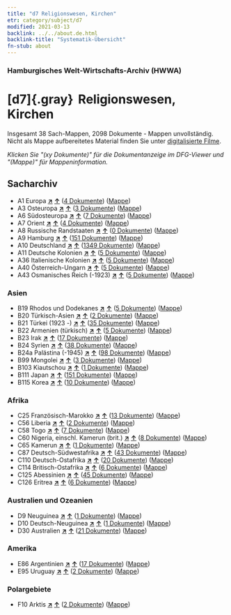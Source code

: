 ```yaml
---
title: "d7 Religionswesen, Kirchen"
etr: category/subject/d7
modified: 2021-03-13
backlink: ../../about.de.html
backlink-title: "Systematik-Übersicht"
fn-stub: about
---
```


### Hamburgisches Welt-Wirtschafts-Archiv (HWWA)
# [d7]{.gray}&#8201; Religionswesen, Kirchen&#160; 




Insgesamt 38 Sach-Mappen, 2098 Dokumente - Mappen unvollständig.
Nicht als Mappe aufbereitetes Material finden Sie unter [digitalisierte Filme](/film/h1_sh).

_Klicken Sie "(xy Dokumente)" für die Dokumentanzeige im DFG-Viewer und "(Mappe)" für Mappeninformation._

## Sacharchiv



- A1 Europa [**&nearr;**](../../../geo/i/140892/about.de.html "Europa (alle Mappen)") [**&uarr;**](../../../geo/about.de.html#A1 "Ländersystematik") (<a href="https://pm20.zbw.eu/dfgview/sh/140892,144241" title="über: Europa : Religionswesen, Kirchen" target="_blank">4 Dokumente</a>) ([Mappe](http://purl.org/pressemappe20/folder/sh/140892,144241))
- A3 Osteuropa [**&nearr;**](../../../geo/i/140896/about.de.html "Osteuropa (alle Mappen)") [**&uarr;**](../../../geo/about.de.html#A3 "Ländersystematik") (<a href="https://pm20.zbw.eu/dfgview/sh/140896,144241" title="über: Osteuropa : Religionswesen, Kirchen" target="_blank">3 Dokumente</a>) ([Mappe](http://purl.org/pressemappe20/folder/sh/140896,144241))
- A6 Südosteuropa [**&nearr;**](../../../geo/i/140900/about.de.html "Südosteuropa (alle Mappen)") [**&uarr;**](../../../geo/about.de.html#A6 "Ländersystematik") (<a href="https://pm20.zbw.eu/dfgview/sh/140900,144241" title="über: Südosteuropa : Religionswesen, Kirchen" target="_blank">7 Dokumente</a>) ([Mappe](http://purl.org/pressemappe20/folder/sh/140900,144241))
- A7 Orient [**&nearr;**](../../../geo/i/140902/about.de.html "Orient (alle Mappen)") [**&uarr;**](../../../geo/about.de.html#A7 "Ländersystematik") (<a href="https://pm20.zbw.eu/dfgview/sh/140902,144241" title="über: Orient : Religionswesen, Kirchen" target="_blank">4 Dokumente</a>) ([Mappe](http://purl.org/pressemappe20/folder/sh/140902,144241))
- A8 Russische Randstaaten [**&nearr;**](../../../geo/i/140904/about.de.html "Russische Randstaaten (alle Mappen)") [**&uarr;**](../../../geo/about.de.html#A8 "Ländersystematik") (<a href="https://pm20.zbw.eu/dfgview/sh/140904,144241" title="über: Russische Randstaaten : Religionswesen, Kirchen" target="_blank">0 Dokumente</a>) ([Mappe](http://purl.org/pressemappe20/folder/sh/140904,144241))
- A9 Hamburg [**&nearr;**](../../../geo/i/140905/about.de.html "Hamburg (alle Mappen)") [**&uarr;**](../../../geo/about.de.html#A9 "Ländersystematik") (<a href="https://pm20.zbw.eu/dfgview/sh/140905,144241" title="über: Hamburg : Religionswesen, Kirchen" target="_blank">151 Dokumente</a>) ([Mappe](http://purl.org/pressemappe20/folder/sh/140905,144241))
- A10 Deutschland [**&nearr;**](../../../geo/i/126128/about.de.html "Deutschland (alle Mappen)") [**&uarr;**](../../../geo/about.de.html#A10 "Ländersystematik") (<a href="https://pm20.zbw.eu/dfgview/sh/126128,144241" title="über: Deutschland : Religionswesen, Kirchen" target="_blank">1349 Dokumente</a>) ([Mappe](http://purl.org/pressemappe20/folder/sh/126128,144241))
- A11 Deutsche Kolonien [**&nearr;**](../../../geo/i/140960/about.de.html "Deutsche Kolonien (alle Mappen)") [**&uarr;**](../../../geo/about.de.html#A11 "Ländersystematik") (<a href="https://pm20.zbw.eu/dfgview/sh/140960,144241" title="über: Deutsche Kolonien : Religionswesen, Kirchen" target="_blank">5 Dokumente</a>) ([Mappe](http://purl.org/pressemappe20/folder/sh/140960,144241))
- A36 Italienische Kolonien [**&nearr;**](../../../geo/i/141012/about.de.html "Italienische Kolonien (alle Mappen)") [**&uarr;**](../../../geo/about.de.html#A36 "Ländersystematik") (<a href="https://pm20.zbw.eu/dfgview/sh/141012,144241" title="über: Italienische Kolonien : Religionswesen, Kirchen" target="_blank">5 Dokumente</a>) ([Mappe](http://purl.org/pressemappe20/folder/sh/141012,144241))
- A40 Österreich-Ungarn [**&nearr;**](../../../geo/i/126127/about.de.html "Österreich-Ungarn (alle Mappen)") [**&uarr;**](../../../geo/about.de.html#A40 "Ländersystematik") (<a href="https://pm20.zbw.eu/dfgview/sh/126127,144241" title="über: Österreich-Ungarn : Religionswesen, Kirchen" target="_blank">5 Dokumente</a>) ([Mappe](http://purl.org/pressemappe20/folder/sh/126127,144241))
- A43 Osmanisches Reich (-1923) [**&nearr;**](../../../geo/i/141034/about.de.html "Osmanisches Reich (-1923) (alle Mappen)") [**&uarr;**](../../../geo/about.de.html#A43 "Ländersystematik") (<a href="https://pm20.zbw.eu/dfgview/sh/141034,144241" title="über: Osmanisches Reich (-1923) : Religionswesen, Kirchen" target="_blank">5 Dokumente</a>) ([Mappe](http://purl.org/pressemappe20/folder/sh/141034,144241))

### Asien

- B19 Rhodos und Dodekanes [**&nearr;**](../../../geo/i/141106/about.de.html "Rhodos und Dodekanes (alle Mappen)") [**&uarr;**](../../../geo/about.de.html#B19 "Ländersystematik") (<a href="https://pm20.zbw.eu/dfgview/sh/141106,144241" title="über: Rhodos und Dodekanes : Religionswesen, Kirchen" target="_blank">5 Dokumente</a>) ([Mappe](http://purl.org/pressemappe20/folder/sh/141106,144241))
- B20 Türkisch-Asien [**&nearr;**](../../../geo/i/141108/about.de.html "Türkisch-Asien (alle Mappen)") [**&uarr;**](../../../geo/about.de.html#B20 "Ländersystematik") (<a href="https://pm20.zbw.eu/dfgview/sh/141108,144241" title="über: Türkisch-Asien : Religionswesen, Kirchen" target="_blank">2 Dokumente</a>) ([Mappe](http://purl.org/pressemappe20/folder/sh/141108,144241))
- B21 Türkei (1923 -) [**&nearr;**](../../../geo/i/141111/about.de.html "Türkei (1923 -) (alle Mappen)") [**&uarr;**](../../../geo/about.de.html#B21 "Ländersystematik") (<a href="https://pm20.zbw.eu/dfgview/sh/141111,144241" title="über: Türkei (1923 -) : Religionswesen, Kirchen" target="_blank">35 Dokumente</a>) ([Mappe](http://purl.org/pressemappe20/folder/sh/141111,144241))
- B22 Armenien (türkisch) [**&nearr;**](../../../geo/i/141112/about.de.html "Armenien (türkisch) (alle Mappen)") [**&uarr;**](../../../geo/about.de.html#B22 "Ländersystematik") (<a href="https://pm20.zbw.eu/dfgview/sh/141112,144241" title="über: Armenien (türkisch) : Religionswesen, Kirchen" target="_blank">5 Dokumente</a>) ([Mappe](http://purl.org/pressemappe20/folder/sh/141112,144241))
- B23 Irak [**&nearr;**](../../../geo/i/141113/about.de.html "Irak (alle Mappen)") [**&uarr;**](../../../geo/about.de.html#B23 "Ländersystematik") (<a href="https://pm20.zbw.eu/dfgview/sh/141113,144241" title="über: Irak : Religionswesen, Kirchen" target="_blank">17 Dokumente</a>) ([Mappe](http://purl.org/pressemappe20/folder/sh/141113,144241))
- B24 Syrien [**&nearr;**](../../../geo/i/141114/about.de.html "Syrien (alle Mappen)") [**&uarr;**](../../../geo/about.de.html#B24 "Ländersystematik") (<a href="https://pm20.zbw.eu/dfgview/sh/141114,144241" title="über: Syrien : Religionswesen, Kirchen" target="_blank">38 Dokumente</a>) ([Mappe](http://purl.org/pressemappe20/folder/sh/141114,144241))
- B24a Palästina (-1945) [**&nearr;**](../../../geo/i/141115/about.de.html "Palästina (-1945) (alle Mappen)") [**&uarr;**](../../../geo/about.de.html#B24a "Ländersystematik") (<a href="https://pm20.zbw.eu/dfgview/sh/141115,144241" title="über: Palästina (-1945) : Religionswesen, Kirchen" target="_blank">98 Dokumente</a>) ([Mappe](http://purl.org/pressemappe20/folder/sh/141115,144241))
- B99 Mongolei [**&nearr;**](../../../geo/i/141261/about.de.html "Mongolei (alle Mappen)") [**&uarr;**](../../../geo/about.de.html#B99 "Ländersystematik") (<a href="https://pm20.zbw.eu/dfgview/sh/141261,144241" title="über: Mongolei : Religionswesen, Kirchen" target="_blank">3 Dokumente</a>) ([Mappe](http://purl.org/pressemappe20/folder/sh/141261,144241))
- B103 Kiautschou [**&nearr;**](../../../geo/i/126163/about.de.html "Kiautschou (alle Mappen)") [**&uarr;**](../../../geo/about.de.html#B103 "Ländersystematik") (<a href="https://pm20.zbw.eu/dfgview/sh/126163,144241" title="über: Kiautschou : Religionswesen, Kirchen" target="_blank">1 Dokumente</a>) ([Mappe](http://purl.org/pressemappe20/folder/sh/126163,144241))
- B111 Japan [**&nearr;**](../../../geo/i/141272/about.de.html "Japan (alle Mappen)") [**&uarr;**](../../../geo/about.de.html#B111 "Ländersystematik") (<a href="https://pm20.zbw.eu/dfgview/sh/141272,144241" title="über: Japan : Religionswesen, Kirchen" target="_blank">151 Dokumente</a>) ([Mappe](http://purl.org/pressemappe20/folder/sh/141272,144241))
- B115 Korea [**&nearr;**](../../../geo/i/141276/about.de.html "Korea (alle Mappen)") [**&uarr;**](../../../geo/about.de.html#B115 "Ländersystematik") (<a href="https://pm20.zbw.eu/dfgview/sh/141276,144241" title="über: Korea : Religionswesen, Kirchen" target="_blank">10 Dokumente</a>) ([Mappe](http://purl.org/pressemappe20/folder/sh/141276,144241))

### Afrika

- C25 Französisch-Marokko [**&nearr;**](../../../geo/i/141358/about.de.html "Französisch-Marokko (alle Mappen)") [**&uarr;**](../../../geo/about.de.html#C25 "Ländersystematik") (<a href="https://pm20.zbw.eu/dfgview/sh/141358,144241" title="über: Französisch-Marokko : Religionswesen, Kirchen" target="_blank">13 Dokumente</a>) ([Mappe](http://purl.org/pressemappe20/folder/sh/141358,144241))
- C56 Liberia [**&nearr;**](../../../geo/i/141405/about.de.html "Liberia (alle Mappen)") [**&uarr;**](../../../geo/about.de.html#C56 "Ländersystematik") (<a href="https://pm20.zbw.eu/dfgview/sh/141405,144241" title="über: Liberia : Religionswesen, Kirchen" target="_blank">2 Dokumente</a>) ([Mappe](http://purl.org/pressemappe20/folder/sh/141405,144241))
- C58 Togo [**&nearr;**](../../../geo/i/141408/about.de.html "Togo (alle Mappen)") [**&uarr;**](../../../geo/about.de.html#C58 "Ländersystematik") (<a href="https://pm20.zbw.eu/dfgview/sh/141408,144241" title="über: Togo : Religionswesen, Kirchen" target="_blank">7 Dokumente</a>) ([Mappe](http://purl.org/pressemappe20/folder/sh/141408,144241))
- C60 Nigeria, einschl. Kamerun (brit.) [**&nearr;**](../../../geo/i/141409/about.de.html "Nigeria, einschl. Kamerun (brit.) (alle Mappen)") [**&uarr;**](../../../geo/about.de.html#C60 "Ländersystematik") (<a href="https://pm20.zbw.eu/dfgview/sh/141409,144241" title="über: Nigeria, einschl. Kamerun (brit.) : Religionswesen, Kirchen" target="_blank">8 Dokumente</a>) ([Mappe](http://purl.org/pressemappe20/folder/sh/141409,144241))
- C65 Kamerun [**&nearr;**](../../../geo/i/141410/about.de.html "Kamerun (alle Mappen)") [**&uarr;**](../../../geo/about.de.html#C65 "Ländersystematik") (<a href="https://pm20.zbw.eu/dfgview/sh/141410,144241" title="über: Kamerun : Religionswesen, Kirchen" target="_blank">1 Dokumente</a>) ([Mappe](http://purl.org/pressemappe20/folder/sh/141410,144241))
- C87 Deutsch-Südwestafrika [**&nearr;**](../../../geo/i/141450/about.de.html "Deutsch-Südwestafrika (alle Mappen)") [**&uarr;**](../../../geo/about.de.html#C87 "Ländersystematik") (<a href="https://pm20.zbw.eu/dfgview/sh/141450,144241" title="über: Deutsch-Südwestafrika : Religionswesen, Kirchen" target="_blank">43 Dokumente</a>) ([Mappe](http://purl.org/pressemappe20/folder/sh/141450,144241))
- C110 Deutsch-Ostafrika [**&nearr;**](../../../geo/i/141471/about.de.html "Deutsch-Ostafrika (alle Mappen)") [**&uarr;**](../../../geo/about.de.html#C110 "Ländersystematik") (<a href="https://pm20.zbw.eu/dfgview/sh/141471,144241" title="über: Deutsch-Ostafrika : Religionswesen, Kirchen" target="_blank">20 Dokumente</a>) ([Mappe](http://purl.org/pressemappe20/folder/sh/141471,144241))
- C114 Britisch-Ostafrika [**&nearr;**](../../../geo/i/141473/about.de.html "Britisch-Ostafrika (alle Mappen)") [**&uarr;**](../../../geo/about.de.html#C114 "Ländersystematik") (<a href="https://pm20.zbw.eu/dfgview/sh/141473,144241" title="über: Britisch-Ostafrika : Religionswesen, Kirchen" target="_blank">6 Dokumente</a>) ([Mappe](http://purl.org/pressemappe20/folder/sh/141473,144241))
- C125 Abessinien [**&nearr;**](../../../geo/i/141482/about.de.html "Abessinien (alle Mappen)") [**&uarr;**](../../../geo/about.de.html#C125 "Ländersystematik") (<a href="https://pm20.zbw.eu/dfgview/sh/141482,144241" title="über: Abessinien : Religionswesen, Kirchen" target="_blank">45 Dokumente</a>) ([Mappe](http://purl.org/pressemappe20/folder/sh/141482,144241))
- C126 Eritrea [**&nearr;**](../../../geo/i/141483/about.de.html "Eritrea (alle Mappen)") [**&uarr;**](../../../geo/about.de.html#C126 "Ländersystematik") (<a href="https://pm20.zbw.eu/dfgview/sh/141483,144241" title="über: Eritrea : Religionswesen, Kirchen" target="_blank">6 Dokumente</a>) ([Mappe](http://purl.org/pressemappe20/folder/sh/141483,144241))

### Australien und Ozeanien

- D9 Neuguinea [**&nearr;**](../../../geo/i/141600/about.de.html "Neuguinea (alle Mappen)") [**&uarr;**](../../../geo/about.de.html#D9 "Ländersystematik") (<a href="https://pm20.zbw.eu/dfgview/sh/141600,144241" title="über: Neuguinea : Religionswesen, Kirchen" target="_blank">1 Dokumente</a>) ([Mappe](http://purl.org/pressemappe20/folder/sh/141600,144241))
- D10 Deutsch-Neuguinea [**&nearr;**](../../../geo/i/141601/about.de.html "Deutsch-Neuguinea (alle Mappen)") [**&uarr;**](../../../geo/about.de.html#D10 "Ländersystematik") (<a href="https://pm20.zbw.eu/dfgview/sh/141601,144241" title="über: Deutsch-Neuguinea : Religionswesen, Kirchen" target="_blank">1 Dokumente</a>) ([Mappe](http://purl.org/pressemappe20/folder/sh/141601,144241))
- D30 Australien [**&nearr;**](../../../geo/i/141621/about.de.html "Australien (alle Mappen)") [**&uarr;**](../../../geo/about.de.html#D30 "Ländersystematik") (<a href="https://pm20.zbw.eu/dfgview/sh/141621,144241" title="über: Australien : Religionswesen, Kirchen" target="_blank">21 Dokumente</a>) ([Mappe](http://purl.org/pressemappe20/folder/sh/141621,144241))

### Amerika

- E86 Argentinien [**&nearr;**](../../../geo/i/141692/about.de.html "Argentinien (alle Mappen)") [**&uarr;**](../../../geo/about.de.html#E86 "Ländersystematik") (<a href="https://pm20.zbw.eu/dfgview/sh/141692,144241" title="über: Argentinien : Religionswesen, Kirchen" target="_blank">17 Dokumente</a>) ([Mappe](http://purl.org/pressemappe20/folder/sh/141692,144241))
- E95 Uruguay [**&nearr;**](../../../geo/i/141695/about.de.html "Uruguay (alle Mappen)") [**&uarr;**](../../../geo/about.de.html#E95 "Ländersystematik") (<a href="https://pm20.zbw.eu/dfgview/sh/141695,144241" title="über: Uruguay : Religionswesen, Kirchen" target="_blank">2 Dokumente</a>) ([Mappe](http://purl.org/pressemappe20/folder/sh/141695,144241))

### Polargebiete

- F10 Arktis [**&nearr;**](../../../geo/i/141702/about.de.html "Arktis (alle Mappen)") [**&uarr;**](../../../geo/about.de.html#F10 "Ländersystematik") (<a href="https://pm20.zbw.eu/dfgview/sh/141702,144241" title="über: Arktis : Religionswesen, Kirchen" target="_blank">2 Dokumente</a>) ([Mappe](http://purl.org/pressemappe20/folder/sh/141702,144241))


